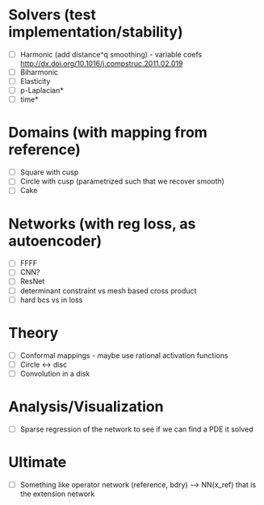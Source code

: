 # Solvers (test implementation/stability)
- [ ] Harmonic (add distance^q smoothing) - variable coefs http://dx.doi.org/10.1016/j.compstruc.2011.02.019
- [ ] Biharmonic
- [ ] Elasticity
- [ ] p-Laplacian*
- [ ] time*

# Domains (with mapping from reference)
- [ ] Square with cusp
- [ ] Circle with cusp (parametrized such that we recover smooth)
- [ ] Cake

# Networks (with reg loss, as **autoencoder**)
- [ ] FFFF
- [ ] CNN?
- [ ] ResNet
- [ ] determinant constraint vs mesh based cross product
- [ ] hard bcs vs in loss

# Theory
- [ ] Conformal mappings - maybe use rational activation functions
- [ ] Circle <-> disc
- [ ] Convolution in a disk

# Analysis/Visualization
- [ ] Sparse regression of the network to see if we can find a PDE it solved

# Ultimate
- [ ] Something like operator network (reference, bdry) --> NN(x_ref) that
      is the extension network